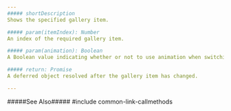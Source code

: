 ```yaml
---
##### shortDescription
Shows the specified gallery item.

##### param(itemIndex): Number
An index of the required gallery item.

##### param(animation): Boolean
A Boolean value indicating whether or not to use animation when switching to the required item.

##### return: Promise
A deferred object resolved after the gallery item has changed.

---
```

#####See Also#####
#include common-link-callmethods